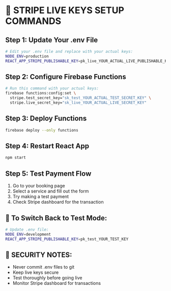 # 🔑 STRIPE LIVE KEYS SETUP COMMANDS

## Step 1: Update Your .env File
```bash
# Edit your .env file and replace with your actual keys:
NODE_ENV=production
REACT_APP_STRIPE_PUBLISHABLE_KEY=pk_live_YOUR_ACTUAL_LIVE_PUBLISHABLE_KEY
```

## Step 2: Configure Firebase Functions
```bash
# Run this command with your actual keys:
firebase functions:config:set \
  stripe.test_secret_key="sk_test_YOUR_ACTUAL_TEST_SECRET_KEY" \
  stripe.live_secret_key="sk_live_YOUR_ACTUAL_LIVE_SECRET_KEY"
```

## Step 3: Deploy Functions
```bash
firebase deploy --only functions
```

## Step 4: Restart React App
```bash
npm start
```

## Step 5: Test Payment Flow
1. Go to your booking page
2. Select a service and fill out the form
3. Try making a test payment
4. Check Stripe dashboard for the transaction

## 🔄 To Switch Back to Test Mode:
```bash
# Update .env file:
NODE_ENV=development
REACT_APP_STRIPE_PUBLISHABLE_KEY=pk_test_YOUR_TEST_KEY
```

## 🚨 SECURITY NOTES:
- Never commit .env files to git
- Keep live keys secure
- Test thoroughly before going live
- Monitor Stripe dashboard for transactions
